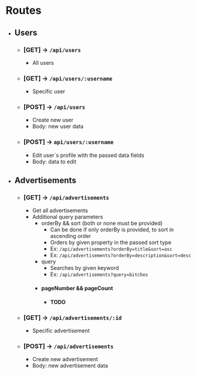 # Routes
- ## Users
	- ### [GET] -> `/api/users`
		- All users
	- ### [GET] -> `/api/users/:username`
		- Specific user
	- ### [POST] -> `/api/users`
		- Create new user
		- Body: new user data
	- ### [POST] -> `api/users/:username`
		- Edit user`s profile with the passed data fields
		- Body: data to edit
- ## Advertisements
	- ### [GET] -> `/api/advertisements`
		- Get all advertisements
		- Additional query parameters
			- orderBy && sort (both or none must be provided)
				- Can be done if only orderBy is provided, to sort in ascending order
				- Orders by given property in the passed sort type
				- Ex: `/api/advertisements?orderBy=title&sort=asc`
				- Ex: `/api/advertisements?orderBy=description&sort=desc`
			- query
				- Searches by given keyword
				- Ex: `/api/advertisements?query=bitches`
			- #### pageNumber && pageCount
				- #### TODO
	- ### [GET] -> `/api/advertisements/:id`
		- Specific advertisement
	- ### [POST] -> `/api/advertisements`
		- Create new advertisement
		- Body: new advertisement data
